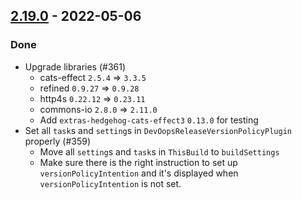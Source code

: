 ## [2.19.0](https://github.com/Kevin-Lee/sbt-devoops/issues?q=is%3Aissue+is%3Aclosed+-label%3Adeclined+milestone%3Amilestone28) - 2022-05-06

### Done
* Upgrade libraries (#361)
  * cats-effect `2.5.4` => `3.3.5`
  * refined `0.9.27` => `0.9.28`
  * http4s `0.22.12` => `0.23.11`
  * commons-io `2.8.0` => `2.11.0`
  * Add `extras-hedgehog-cats-effect3` `0.13.0` for testing
* Set all `task`s and `setting`s in `DevOopsReleaseVersionPolicyPlugin` properly (#359)
  * Move all `setting`s and `task`s in `ThisBuild` to `buildSettings`
  * Make sure there is the right instruction to set up `versionPolicyIntention` and it's displayed when `versionPolicyIntention` is not set.
